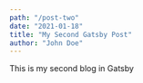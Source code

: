 ```yaml
---
path: "/post-two"
date: "2021-01-18"
title: "My Second Gatsby Post"
author: "John Doe"
---
```


This is my second blog  in Gatsby